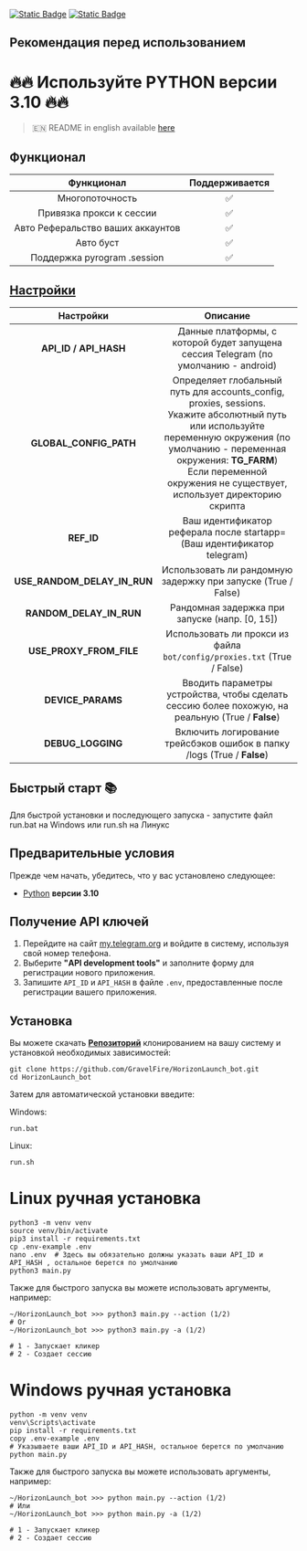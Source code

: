 [![Static Badge](https://img.shields.io/badge/Telegram-Channel-Link?style=for-the-badge&logo=Telegram&logoColor=white&logoSize=auto&color=blue)](https://t.me/+jJhUfsfFCn4zZDk0)      [![Static Badge](https://img.shields.io/badge/Telegram-Bot%20Link-Link?style=for-the-badge&logo=Telegram&logoColor=white&logoSize=auto&color=blue)](https://t.me/HorizonLaunch_bot/HorizonLaunch?startapp=339631649)

## Рекомендация перед использованием

# 🔥🔥 Используйте PYTHON версии 3.10 🔥🔥

> 🇪🇳 README in english available [here](README)

## Функционал  
|            Функционал             | Поддерживается |
|:---------------------------------:|:--------------:|
|          Многопоточность          |       ✅        | 
|     Привязка прокси к сессии      |       ✅        | 
| Авто Реферальство ваших аккаунтов |       ✅        |
|             Авто буст             |       ✅        |
|    Поддержка pyrogram .session    |       ✅        |


## [Настройки](https://github.com/GravelFire/HorizonLaunch_bot/blob/main/.env-example/)
|          Настройки          |                                                                                                                              Описание                                                                                                                               |
|:---------------------------:|:-------------------------------------------------------------------------------------------------------------------------------------------------------------------------------------------------------------------------------------------------------------------:|
|    **API_ID / API_HASH**    |                                                                                         Данные платформы, с которой будет запущена сессия Telegram (по умолчанию - android)                                                                                         |
|   **GLOBAL_CONFIG_PATH**    | Определяет глобальный путь для accounts_config, proxies, sessions. <br/>Укажите абсолютный путь или используйте переменную окружения (по умолчанию - переменная окружения: **TG_FARM**)<br/> Если переменной окружения не существует, использует директорию скрипта |
|         **REF_ID**          |                                                                                               Ваш идентификатор реферала после startapp= (Ваш идентификатор telegram)                                                                                               |
| **USE_RANDOM_DELAY_IN_RUN** |                                                                                                    Использовать ли рандомную задержку при запуске (True / False)                                                                                                    |
|   **RANDOM_DELAY_IN_RUN**   |                                                                                                           Рандомная задержка при запуске (напр. [0, 15])                                                                                                            |
|   **USE_PROXY_FROM_FILE**   |                                                                                               Использовать ли прокси из файла `bot/config/proxies.txt` (True / False)                                                                                               |
|      **DEVICE_PARAMS**      |                                                                                  Вводить параметры устройства, чтобы сделать сессию более похожую, на реальную  (True / **False**)                                                                                  |
|      **DEBUG_LOGGING**      |                                                                                               Включить логирование трейсбэков ошибок в папку /logs (True / **False**)                                                                                               |

## Быстрый старт 📚

Для быстрой установки и последующего запуска - запустите файл run.bat на Windows или run.sh на Линукс

## Предварительные условия
Прежде чем начать, убедитесь, что у вас установлено следующее:
- [Python](https://www.python.org/downloads/) **версии 3.10**

## Получение API ключей
1. Перейдите на сайт [my.telegram.org](https://my.telegram.org) и войдите в систему, используя свой номер телефона.
2. Выберите **"API development tools"** и заполните форму для регистрации нового приложения.
3. Запишите `API_ID` и `API_HASH` в файле `.env`, предоставленные после регистрации вашего приложения.

## Установка
Вы можете скачать [**Репозиторий**](https://github.com/GravelFire/HorizonLaunch_bot) клонированием на вашу систему и установкой необходимых зависимостей:
```shell
git clone https://github.com/GravelFire/HorizonLaunch_bot.git
cd HorizonLaunch_bot
```

Затем для автоматической установки введите:

Windows:
```shell
run.bat
```

Linux:
```shell
run.sh
```

# Linux ручная установка
```shell
python3 -m venv venv
source venv/bin/activate
pip3 install -r requirements.txt
cp .env-example .env
nano .env  # Здесь вы обязательно должны указать ваши API_ID и API_HASH , остальное берется по умолчанию
python3 main.py
```

Также для быстрого запуска вы можете использовать аргументы, например:
```shell
~/HorizonLaunch_bot >>> python3 main.py --action (1/2)
# Or
~/HorizonLaunch_bot >>> python3 main.py -a (1/2)

# 1 - Запускает кликер
# 2 - Создает сессию
```


# Windows ручная установка
```shell
python -m venv venv
venv\Scripts\activate
pip install -r requirements.txt
copy .env-example .env
# Указываете ваши API_ID и API_HASH, остальное берется по умолчанию
python main.py
```

Также для быстрого запуска вы можете использовать аргументы, например:
```shell
~/HorizonLaunch_bot >>> python main.py --action (1/2)
# Или
~/HorizonLaunch_bot >>> python main.py -a (1/2)

# 1 - Запускает кликер
# 2 - Создает сессию
```
